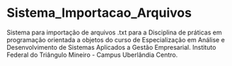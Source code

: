 # Sistema_Importacao_Arquivos
Sistema para importação de arquivos .txt para a Disciplina de práticas em programação orientada a objetos do curso de Especialização
em Análise e Desenvolvimento de Sistemas Aplicados a Gestão Empresarial.
Instituto Federal do Triângulo Mineiro - Campus Uberlândia Centro.


